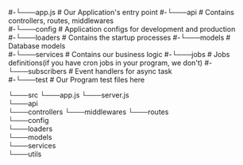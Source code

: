 #-└───app.js        # Our Application's entry point
#-└───api           # Contains controllers, routes, middlewares     
#-└───config        # Application configs for development and production   
#-└───loaders       # Contains the startup processes
#-└───models        # Database models   
#-└───services      # Contains our business logic
#-└───jobs          # Jobs definitions(if you have cron jobs in your program, we don't)
#-└───subscribers   # Event handlers for async task      
#-└───test          # Our Program test files here

└───src
  └───app.js
  └───server.js     
  └───api        
└───controllers
└───middlewares
└───routes                          
  └───config         
  └───loaders         
  └───models      
  └───services          
  └───utils 